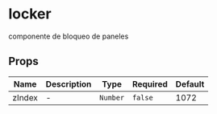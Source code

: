 # locker

componente de bloqueo de paneles

## Props

<!-- @vuese:locker:props:start -->
|Name|Description|Type|Required|Default|
|---|---|---|---|---|
|zIndex|-|`Number`|`false`|1072|

<!-- @vuese:locker:props:end -->


